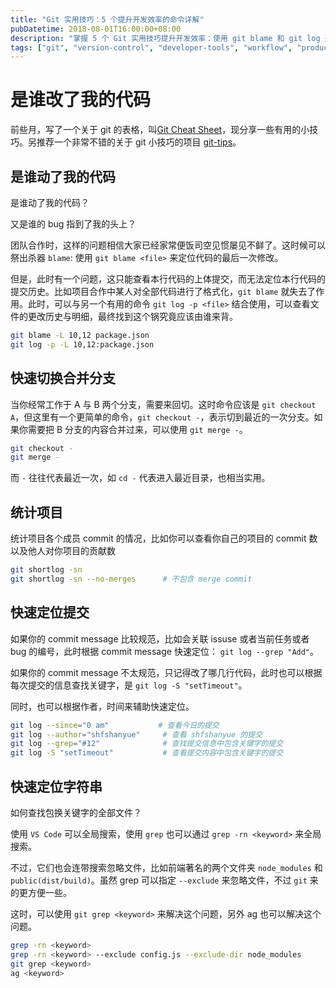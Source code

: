 ```yaml
---
title: "Git 实用技巧：5 个提升开发效率的命令详解"
pubDatetime: 2018-08-01T16:00:00+08:00
description: "掌握 5 个 Git 实用技巧提升开发效率：使用 git blame 和 git log 追踪代码修改历史，git checkout - 快速切换分支，git shortlog 统计项目贡献，git log 定位提交记录，git grep 高效搜索代码。实际项目中必备的 Git 进阶技能。"
tags: ["git", "version-control", "developer-tools", "workflow", "productivity"]
---
```


# 是谁改了我的代码

前些月，写了一个关于 git 的表格，叫[Git Cheat Sheet](https://shfshanyue.github.io/cheat-sheets/git)，现分享一些有用的小技巧。另推荐一个非常不错的关于 git 小技巧的项目 [git-tips](https://github.com/git-tips/tips)。

<!--more-->

## 是谁动了我的代码

是谁动了我的代码？

又是谁的 bug 指到了我的头上？

团队合作时，这样的问题相信大家已经家常便饭司空见惯屡见不鲜了。这时候可以祭出杀器 `blame`: 使用 `git blame <file>` 来定位代码的最后一次修改。

但是，此时有一个问题，这只能查看本行代码的上体提交，而无法定位本行代码的提交历史。比如项目合作中某人对全部代码进行了格式化，`git blame` 就失去了作用。此时，可以与另一个有用的命令 `git log -p <file>` 结合使用，可以查看文件的更改历史与明细，最终找到这个锅究竟应该由谁来背。

```bash
git blame -L 10,12 package.json
git log -p -L 10,12:package.json
```

## 快速切换合并分支

当你经常工作于 A 与 B 两个分支，需要来回切。这时命令应该是 `git checkout A`，但这里有一个更简单的命令，`git checkout -`，表示切到最近的一次分支。如果你需要把 B 分支的内容合并过来，可以使用 `git merge -`。

```bash
git checkout -
git merge -
```

而 `-` 往往代表最近一次，如 `cd -` 代表进入最近目录，也相当实用。

## 统计项目

统计项目各个成员 commit 的情况，比如你可以查看你自己的项目的 commit 数以及他人对你项目的贡献数

```sh
git shortlog -sn
git shortlog -sn --no-merges      # 不包含 merge commit
```

## 快速定位提交

如果你的 commit message 比较规范，比如会关联 issuse 或者当前任务或者 bug 的编号，此时根据 commit message 快速定位： `git log --grep "Add"`。

如果你的 commit message 不太规范，只记得改了哪几行代码，此时也可以根据每次提交的信息查找关键字，是 `git log -S "setTimeout"`。

同时，也可以根据作者，时间来辅助快速定位。

```sh
git log --since="0 am" 　　　     # 查看今日的提交
git log --author="shfshanyue"     # 查看 shfshanyue 的提交
git log --grep="#12"              # 查找提交信息中包含关键字的提交
git log -S "setTimeout"           # 查看提交内容中包含关键字的提交
```

## 快速定位字符串

如何查找包换关键字的全部文件？

使用 `VS Code` 可以全局搜索，使用 `grep` 也可以通过 `grep -rn <keyword>` 来全局搜索。

不过，它们也会连带搜索忽略文件，比如前端著名的两个文件夹 `node_modules` 和 `public(dist/build)`。虽然 grep 可以指定 `--exclude` 来忽略文件，不过 `git` 来的更方便一些。

这时，可以使用 `git grep <keyword>` 来解决这个问题，另外 ag 也可以解决这个问题。

```sh
grep -rn <keyword>
grep -rn <keyword> --exclude config.js --exclude-dir node_modules
git grep <keyword>
ag <keyword>
```
